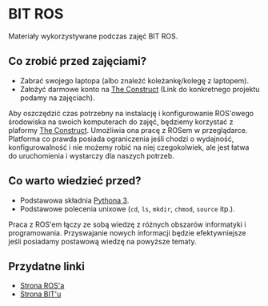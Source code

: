 # BIT ROS

Materiały wykorzystywane podczas zajęć BIT ROS.

## Co zrobić przed zajęciami?

- Zabrać swojego laptopa (albo znależć koleżankę/kolegę z laptopem).
- Założyć darmowe konto na [The Construct](https://www.theconstructsim.com) (Link do konkretnego projektu podamy na zajęciach).

Aby oszczędzić czas potrzebny na instalację i konfigurowanie ROS'owego środowiska na swoich komputerach do zajęć, będziemy korzystać z plaformy [The Construct](https://www.theconstructsim.com/). Umożliwia ona pracę z ROSem w przeglądarce. Platforma co prawda posiada ograniczenia jeśli chodzi o wydajność, konfigurowalność i nie możemy robić na niej czegokolwiek, ale jest łatwa do uruchomienia i wystarczy dla naszych potrzeb.

## Co warto wiedzieć przed?

- Podstawowa składnia [Pythona 3](https://docs.python.org/3/tutorial/).
- Podstawowe polecenia unixowe (`cd`, `ls`, `mkdir`, `chmod`, `source` itp.).

Praca z ROS'em łączy ze sobą wiedzę z różnych obszarów informatyki i programowania. Przyswajanie nowych informacji będzie efektywniejsze jeśli posiadamy postawową wiedzę na powyższe tematy.

## Przydatne linki
- [Strona ROS'a](https://www.ros.org/)
- [Strona BIT'u](https://knbit.edu.pl/)
